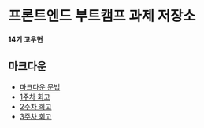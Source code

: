 # 프론트엔드 부트캠프 과제 저장소

**14기 고우현**

## 마크다운

- [마크다운 문법](./src/md/markdown.md)
- [1주차 회고](./src/md/week1-retrospect.md)
- [2주차 회고](./src/md/week2-retrospect.md)
- [3주차 회고](./src/md/week3-retrospect.md)
